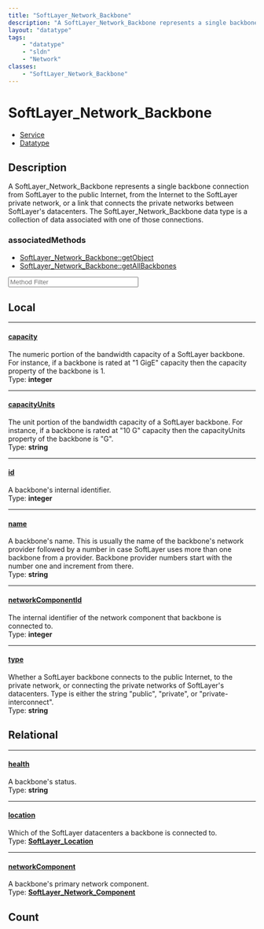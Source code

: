 ```yaml
---
title: "SoftLayer_Network_Backbone"
description: "A SoftLayer_Network_Backbone represents a single backbone connection from SoftLayer to the public Internet, from the Int... "
layout: "datatype"
tags:
    - "datatype"
    - "sldn"
    - "Network"
classes:
    - "SoftLayer_Network_Backbone"
---
```


# SoftLayer_Network_Backbone
<div id='service-datatype'>
    <ul id='sldn-reference-tabs'>
    <li id='service'> <a href='/reference/services/SoftLayer_Network_Backbone' >Service</a></li>    <li id='datatype'> <a href='/reference/datatypes/SoftLayer_Network_Backbone' >Datatype</a></li>
    </ul>
</div>

## Description 
A SoftLayer_Network_Backbone represents a single backbone connection from SoftLayer to the public Internet, from the Internet to the SoftLayer private network, or a link that connects the private networks between SoftLayer's datacenters. The SoftLayer_Network_Backbone data type is a collection of data associated with one of those connections. 


### associatedMethods

*  [SoftLayer_Network_Backbone::getObject](/reference/services/SoftLayer_Network_Backbone/getObject )
*  [SoftLayer_Network_Backbone::getAllBackbones](/reference/services/SoftLayer_Network_Backbone/getAllBackbones )





<!-- Service Filer BEGIN -->
<div class="view-filters">
        <div class="clearfix">
            <div class="search-input-box">
                <input placeholder="Method Filter" onkeyup="titleSearch(inputId='prop-input', divId='properties', elementClass='prop-row')" 
                    type="text" id="prop-input" value="" size="30" maxlength="128" class="form-text">
            </div>
        </div>
</div>
<!-- Service Filer END -->

<div id="properties" class="content">
<div id="localProperties" class="prop-content" >

## Local
-----
[capacity]: #capacity
#### [capacity]
The numeric portion of the bandwidth capacity of a SoftLayer backbone. For instance, if a backbone is rated at "1 GigE" capacity then the capacity property of the backbone is 1.   
<span class="type-label">Type: </span>**integer**

-----
[capacityUnits]: #capacityunits
#### [capacityUnits]
The unit portion of the bandwidth capacity of a SoftLayer backbone. For instance, if a backbone is rated at "10 G" capacity then the capacityUnits property of the backbone is "G".   
<span class="type-label">Type: </span>**string**

-----
[id]: #id
#### [id]
A backbone's internal identifier.  
<span class="type-label">Type: </span>**integer**

-----
[name]: #name
#### [name]
A backbone's name. This is usually the name of the backbone's network provider followed by a number in case SoftLayer uses more than one backbone from a provider. Backbone provider numbers start with the number one and increment from there.   
<span class="type-label">Type: </span>**string**

-----
[networkComponentId]: #networkcomponentid
#### [networkComponentId]
The internal identifier of the network component that backbone is connected to.   
<span class="type-label">Type: </span>**integer**

-----
[type]: #type
#### [type]
Whether a SoftLayer backbone connects to the public Internet, to the private network, or connecting the private networks of SoftLayer's datacenters. Type is either the string "public", "private", or "private-interconnect".   
<span class="type-label">Type: </span>**string**

</div>
<!-- LOCAL PROPERTY END -->

<div id="relationalProperties"  class="prop-content" >

## Relational
-----
[health]: #health
#### [health]
A backbone's status.  
<span class="type-label">Type: </span>**string**

-----
[location]: #location
#### [location]
Which of the SoftLayer datacenters a backbone is connected to.  
<span class="type-label">Type: </span>**<a href='/reference/datatypes/SoftLayer_Location'>SoftLayer_Location </a>**

-----
[networkComponent]: #networkcomponent
#### [networkComponent]
A backbone's primary network component.  
<span class="type-label">Type: </span>**<a href='/reference/datatypes/SoftLayer_Network_Component'>SoftLayer_Network_Component </a>**


## Count
</div>


